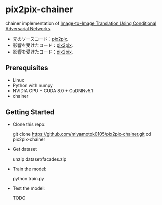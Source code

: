 # pix2pix-chainer

chainer implementation of [Image-to-Image Translation Using Conditional Adversarial Networks](https://arxiv.org/pdf/1611.07004v1.pdf).

- 元のソースコード：[pix2pix](https://phillipi.github.io/pix2pix/).
- 影響を受けたコード：[pix2pix](https://github.com/mrzhu-cool/pix2pix-pytorch/).
- 影響を受けたコード：[pix2pix](https://github.com/pfnet-research/chainer-pix2pix/).


## Prerequisites

+ Linux
+ Python with numpy
+ NVIDIA GPU + CUDA 8.0 + CuDNNv5.1
+ chainer

## Getting Started

+ Clone this repo:

    git clone https://github.com/miyamotok0105/pix2pix-chainer.git
    cd pix2pix-chainer

+ Get dataset

    unzip dataset/facades.zip

+ Train the model:

    python train.py

+ Test the model:

    TODO


